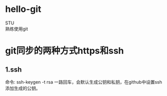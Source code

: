# hello-git
STU<br>
熟练使用git
# git同步的两种方式https和ssh<br>
## 1.ssh 
命令: ssh-keygen -t rsa 一路回车，会默认生成公钥和私钥，在github中设置ssh添加生成的公钥。
